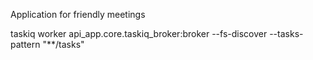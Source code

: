 Application for friendly meetings

taskiq worker api_app.core.taskiq_broker:broker --fs-discover --tasks-pattern "**/tasks"

